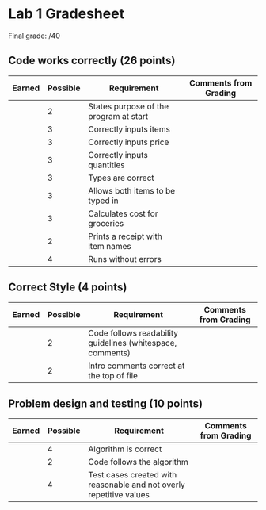# Lab 1 Gradesheet

Final grade: /40

## Code works correctly (26 points)

| Earned | Possible | Requirement                               | Comments from Grading |
|--------|----------|--------------------------------------------|-----------------------|
|        |     2     | States purpose of the program at start    |                       |
|        |     3     | Correctly inputs items                    |                       |
|        |     3     | Correctly inputs price                      |                       |
|        |     3     | Correctly inputs quantities         |                       |
|        |     3     | Types are correct                 |                       |
|        |     3     | Allows both items to be typed in                 |                       |
|        |     3     | Calculates cost for groceries                  |                       |
|        |     2     | Prints a receipt with item names                  |                       |
|        |     4     | Runs without errors                       |                       |


## Correct Style (4 points)

| Earned | Possible | Requirement                                                | Comments from Grading |
|--------|----------|------------------------------------------------------------|-----------------------|
|        |     2     | Code follows readability guidelines (whitespace, comments) |                       |
|        |     2     | Intro comments correct at the top of file                      |                       |


## Problem design and testing (10 points)

| Earned | Possible | Requirement                                                                 | Comments from Grading |
|--------|----------|-----------------------------------------------------------------------------|-----------------------|
|        |     4     | Algorithm is correct                                                        |                       |
|        |     2     | Code follows the algorithm                                                  |                       |
|        |     4     | Test cases created with reasonable and not overly repetitive values |                       |

